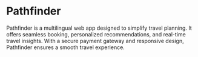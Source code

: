 # Pathfinder
Pathfinder is a multilingual web app designed to simplify travel planning. It offers seamless booking, personalized recommendations, and real-time travel insights. With a secure payment gateway and responsive design, Pathfinder ensures a smooth travel experience.
